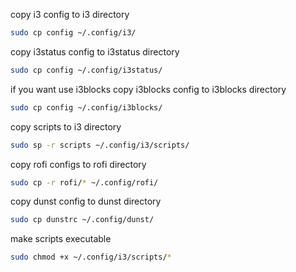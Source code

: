 copy i3 config to i3 directory
```bash
sudo cp config ~/.config/i3/
```
copy i3status config to i3status directory
```bash
sudo cp config ~/.config/i3status/
```
if you want use i3blocks copy i3blocks config to i3blocks directory
```bash
sudo cp config ~/.config/i3blocks/
```
copy scripts to i3 directory
```bash
sudo sp -r scripts ~/.config/i3/scripts/
```
copy rofi configs to rofi directory
```bash
sudo cp -r rofi/* ~/.config/rofi/
```
copy dunst config to dunst directory
```bash
sudo cp dunstrc ~/.config/dunst/
```
make scripts executable
```bash
sudo chmod +x ~/.config/i3/scripts/*
```


